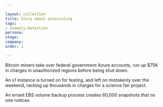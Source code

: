```yaml
---

layout: collection
title: Story about autoscaling
tags: 
- anomaly-detection
persona:
stage:
company:
order: 1

---
```


Bitcoin miners take over federal government Azure accounts, run up $75K in charges in unauthorized regions before being shut down. 

An x1 instance is turned on for testing, and left on mistakenly over the weekend, racking up thousands in charges for a science fair project. 

An errant EBS volume backup process creates 60,000 snapshots that no one notices. 
